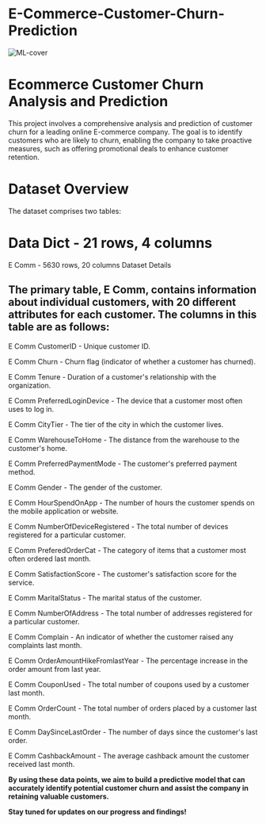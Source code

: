 # E-Commerce-Customer-Churn-Prediction
<img src="https://github.com/user-attachments/assets/b385adcd-6c34-4f28-9ee5-f694b3719bc2" alt="ML-cover" style="display: block; margin: 0 auto;">


# Ecommerce Customer Churn Analysis and Prediction
This project involves a comprehensive analysis and prediction of customer churn for a leading online E-commerce company. The goal is to identify customers who are likely to churn, enabling the company to take proactive measures, such as offering promotional deals to enhance customer retention.

# Dataset Overview
The dataset comprises two tables:

# Data Dict - 21 rows, 4 columns
E Comm - 5630 rows, 20 columns
Dataset Details


## The primary table, E Comm, contains information about individual customers, with 20 different attributes for each customer. The columns in this table are as follows:

E Comm CustomerID - Unique customer ID.

E Comm Churn - Churn flag (indicator of whether a customer has churned).

E Comm Tenure - Duration of a customer's relationship with the organization.

E Comm PreferredLoginDevice - The device that a customer most often uses to log in.

E Comm CityTier - The tier of the city in which the customer lives.

E Comm WarehouseToHome - The distance from the warehouse to the customer's home.

E Comm PreferredPaymentMode - The customer's preferred payment method.

E Comm Gender - The gender of the customer.

E Comm HourSpendOnApp - The number of hours the customer spends on the mobile application or website.

E Comm NumberOfDeviceRegistered - The total number of devices registered for a particular customer.

E Comm PreferedOrderCat - The category of items that a customer most often ordered last month.

E Comm SatisfactionScore - The customer's satisfaction score for the service.

E Comm MaritalStatus - The marital status of the customer.

E Comm NumberOfAddress - The total number of addresses registered for a particular customer.

E Comm Complain - An indicator of whether the customer raised any complaints last month.

E Comm OrderAmountHikeFromlastYear - The percentage increase in the order amount from last year.

E Comm CouponUsed - The total number of coupons used by a customer last month.

E Comm OrderCount - The total number of orders placed by a customer last month.

E Comm DaySinceLastOrder - The number of days since the customer's last order.

E Comm CashbackAmount - The average cashback amount the customer received last month.



**By using these data points, we aim to build a predictive model that can accurately identify potential customer churn and assist the company in retaining valuable customers.**

**Stay tuned for updates on our progress and findings!**
